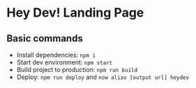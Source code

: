 # Hey Dev! Landing Page

## Basic commands

- Install dependencies: `npm i`
- Start dev environment: `npm start`
- Build project to production: `npm run build`
- Deploy: `npm run deploy` and `now alias [output url] heydev`
